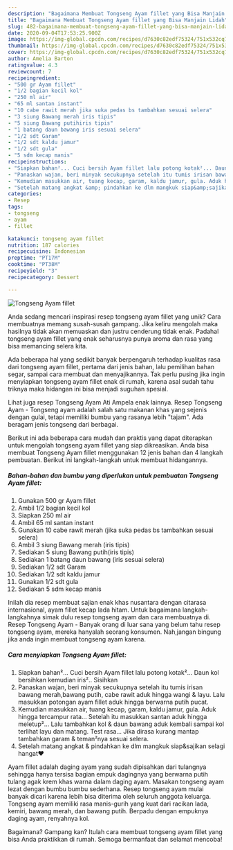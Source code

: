 ```yaml
---
description: "Bagaimana Membuat Tongseng Ayam fillet yang Bisa Manjain Lidah"
title: "Bagaimana Membuat Tongseng Ayam fillet yang Bisa Manjain Lidah"
slug: 482-bagaimana-membuat-tongseng-ayam-fillet-yang-bisa-manjain-lidah
date: 2020-09-04T17:53:25.900Z
image: https://img-global.cpcdn.com/recipes/d7630c82edf75324/751x532cq70/tongseng-ayam-fillet-foto-resep-utama.jpg
thumbnail: https://img-global.cpcdn.com/recipes/d7630c82edf75324/751x532cq70/tongseng-ayam-fillet-foto-resep-utama.jpg
cover: https://img-global.cpcdn.com/recipes/d7630c82edf75324/751x532cq70/tongseng-ayam-fillet-foto-resep-utama.jpg
author: Amelia Barton
ratingvalue: 4.3
reviewcount: 7
recipeingredient:
- "500 gr Ayam fillet"
- "1/2 bagian kecil kol"
- "250 ml air"
- "65 ml santan instant"
- "10 cabe rawit merah jika suka pedas bs tambahkan sesuai selera"
- "3 siung Bawang merah iris tipis"
- "5 siung Bawang putihiris tipis"
- "1 batang daun bawang iris sesuai selera"
- "1/2 sdt Garam"
- "1/2 sdt kaldu jamur"
- "1/2 sdt gula"
- "5 sdm kecap manis"
recipeinstructions:
- "Siapkan bahan²... Cuci bersih Ayam fillet lalu potong kotak²... Daun kol bersihkan kemudian iris².. Sisihkan"
- "Panaskan wajan, beri minyak secukupnya setelah itu tumis irisan bawang merah,bawang putih, cabe rawit aduk hingga wangi &amp; layu. Lalu masukkan potongan ayam fillet aduk hingga berwarna putih pucat."
- "Kemudian masukkan air, tuang kecap, garam, kaldu jamur, gula. Aduk hingga tercampur rata... Setelah itu masukkan santan aduk hingga meletup²... Lalu tambahkan kol &amp; daun bawang aduk kembali sampai kol terlihat layu dan matang. Test rasa... Jika dirasa kurang mantap tambahkan garam &amp; teman²nya sesuai selera."
- "Setelah matang angkat &amp; pindahkan ke dlm mangkuk siap&amp;sajikan selagi hangat❤"
categories:
- Resep
tags:
- tongseng
- ayam
- fillet

katakunci: tongseng ayam fillet 
nutrition: 187 calories
recipecuisine: Indonesian
preptime: "PT17M"
cooktime: "PT38M"
recipeyield: "3"
recipecategory: Dessert

---
```



![Tongseng Ayam fillet](https://img-global.cpcdn.com/recipes/d7630c82edf75324/751x532cq70/tongseng-ayam-fillet-foto-resep-utama.jpg)

Anda sedang mencari inspirasi resep tongseng ayam fillet yang unik? Cara membuatnya memang susah-susah gampang. Jika keliru mengolah maka hasilnya tidak akan memuaskan dan justru cenderung tidak enak. Padahal tongseng ayam fillet yang enak seharusnya punya aroma dan rasa yang bisa memancing selera kita.

Ada beberapa hal yang sedikit banyak berpengaruh terhadap kualitas rasa dari tongseng ayam fillet, pertama dari jenis bahan, lalu pemilihan bahan segar, sampai cara membuat dan menyajikannya. Tak perlu pusing jika ingin menyiapkan tongseng ayam fillet enak di rumah, karena asal sudah tahu triknya maka hidangan ini bisa menjadi suguhan spesial.

Lihat juga resep Tongseng Ayam Ati Ampela enak lainnya. Resep Tongseng Ayam - Tongseng ayam adalah salah satu makanan khas yang sejenis dengan gulai, tetapi memiliki bumbu yang rasanya lebih &#34;tajam&#34;. Ada beragam jenis tongseng dari berbagai.


Berikut ini ada beberapa cara mudah dan praktis yang dapat diterapkan untuk mengolah tongseng ayam fillet yang siap dikreasikan. Anda bisa membuat Tongseng Ayam fillet menggunakan 12 jenis bahan dan 4 langkah pembuatan. Berikut ini langkah-langkah untuk membuat hidangannya.

<!--inarticleads1-->

##### Bahan-bahan dan bumbu yang diperlukan untuk pembuatan Tongseng Ayam fillet:

1. Gunakan 500 gr Ayam fillet
1. Ambil 1/2 bagian kecil kol
1. Siapkan 250 ml air
1. Ambil 65 ml santan instant
1. Gunakan 10 cabe rawit merah (jika suka pedas bs tambahkan sesuai selera)
1. Ambil 3 siung Bawang merah (iris tipis)
1. Sediakan 5 siung Bawang putih(iris tipis)
1. Sediakan 1 batang daun bawang (iris sesuai selera)
1. Sediakan 1/2 sdt Garam
1. Sediakan 1/2 sdt kaldu jamur
1. Gunakan 1/2 sdt gula
1. Sediakan 5 sdm kecap manis


Inilah dia resep membuat sajian enak khas nusantara dengan citarasa internasional, ayam fillet kecap lada hitam. Untuk bagaimana langkah-langkahnya simak dulu resep tongseng ayam dan cara membuatnya di. Resep Tongseng Ayam - Banyak orang di luar sana yang belum tahu resep tongseng ayam, mereka hanyalah seorang konsumen. Nah,jangan bingung jika anda ingin membuat tongseng ayam karena. 

<!--inarticleads2-->

##### Cara menyiapkan Tongseng Ayam fillet:

1. Siapkan bahan²... Cuci bersih Ayam fillet lalu potong kotak²... Daun kol bersihkan kemudian iris².. Sisihkan
1. Panaskan wajan, beri minyak secukupnya setelah itu tumis irisan bawang merah,bawang putih, cabe rawit aduk hingga wangi &amp; layu. Lalu masukkan potongan ayam fillet aduk hingga berwarna putih pucat.
1. Kemudian masukkan air, tuang kecap, garam, kaldu jamur, gula. Aduk hingga tercampur rata... Setelah itu masukkan santan aduk hingga meletup²... Lalu tambahkan kol &amp; daun bawang aduk kembali sampai kol terlihat layu dan matang. Test rasa... Jika dirasa kurang mantap tambahkan garam &amp; teman²nya sesuai selera.
1. Setelah matang angkat &amp; pindahkan ke dlm mangkuk siap&amp;sajikan selagi hangat❤


Ayam fillet adalah daging ayam yang sudah dipisahkan dari tulangnya sehingga hanya tersisa bagian empuk dagingnya yang berwarna putih tulang agak krem khas warna dalam daging ayam. Masakan tongseng ayam lezat dengan bumbu bumbu sederhana. Resep tongseng ayam mulai banyak dicari karena lebih bisa diterima oleh seluruh anggota keluarga. Tongseng ayam memiliki rasa manis-gurih yang kuat dari racikan lada, kemiri, bawang merah, dan bawang putih. Berpadu dengan empuknya daging ayam, renyahnya kol. 

Bagaimana? Gampang kan? Itulah cara membuat tongseng ayam fillet yang bisa Anda praktikkan di rumah. Semoga bermanfaat dan selamat mencoba!
